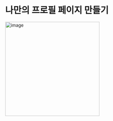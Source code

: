 # 나만의 프로필 페이지 만들기
<img src="https://github.com/user-attachments/assets/5b2183c2-45a6-4c4d-87fa-4aa52d6b96d9" alt="image" width="300" />

